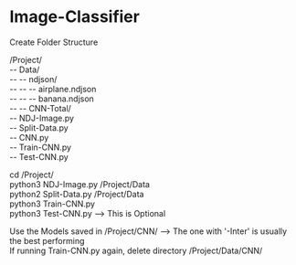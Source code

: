 # Image-Classifier


Create Folder Structure

/Project/ \
-- Data/ \
-- -- ndjson/ \
-- -- -- airplane.ndjson \
-- -- -- banana.ndjson \
-- -- CNN-Total/ \
-- NDJ-Image.py \
-- Split-Data.py \
-- CNN.py \
-- Train-CNN.py \
-- Test-CNN.py


cd /Project/ \
python3 NDJ-Image.py /Project/Data \
python2 Split-Data.py /Project/Data \
python3 Train-CNN.py \
python3 Test-CNN.py   --> This is Optional

Use the Models saved in /Project/CNN/   --> The one with '-Inter' is usually the best performing \
If running Train-CNN.py again, delete directory /Project/Data/CNN/ 
